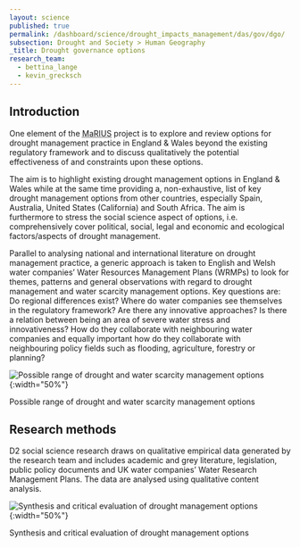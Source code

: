 ```yaml
---
layout: science
published: true
permalink: /dashboard/science/drought_impacts_management/das/gov/dgo/
subsection: Drought and Society > Human Geography
_title: Drought governance options
research_team:
  - bettina_lange
  - kevin_grecksch
---
```


## Introduction 

One element of the <abbr title="Managing the Risks, Impacts and Uncertainties of drought and water Scarcity">MaRIUS</abbr> project is to explore and review options for drought management practice in England & Wales beyond the existing regulatory framework and to discuss qualitatively the potential effectiveness of and constraints upon these options.

The aim is to highlight existing drought management options in England & Wales while at the same time providing a, non-exhaustive, list of key drought management options from other countries, especially  Spain, Australia, United States (California) and South Africa. The aim is furthermore to stress the social science aspect of options, i.e. comprehensively cover political, social, legal and economic and ecological factors/aspects of drought management.

Parallel to analysing national and international literature on drought management practice, a generic approach is taken to English and Welsh water companies’ Water Resources Management Plans (WRMPs) to look for themes, patterns and general observations with regard to drought management and water scarcity management options. Key questions are: Do regional differences exist? Where do water companies see themselves in the regulatory framework? Are there any innovative approaches? Is there a relation between being an area of severe water stress and innovativeness? How do they collaborate with neighbouring water companies and equally important how do they collaborate with neighbouring policy fields such as flooding, agriculture, forestry or planning?

![Possible range of drought and water scarcity management options]({{site.baseurl}}/assets/img/KevinO1.jpg){:width="50%"}

Possible range of drought and water scarcity management options

## Research methods

D2 social science research draws on qualitative empirical data generated by the research team and includes academic and grey literature, legislation, public policy documents and UK water companies’ Water Research Management Plans. The data are analysed using qualitative content analysis.

![Synthesis and critical evaluation of drought management options]({{site.baseurl}}/assets/img/KevinO2.jpg){:width="50%"}

Synthesis and critical evaluation of drought management options